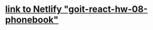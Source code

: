 # [link to Netlify "goit-react-hw-08-phonebook"](https://marjan-phonebook.netlify.app/ "Задание goit-react-hw-08-phonebook")
